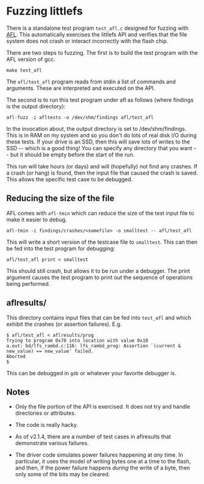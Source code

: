 # Fuzzing littlefs

There is a standalone test program `test_afl.c` designed for fuzzing with
[AFL](http://lcamtuf.coredump.cx/afl/). This automatically exercises the 
littlefs API and verifies that the file system does not crash or interact incorrectly
with the flash chip. 

There are two steps to fuzzing. The first is to build the test program with
the AFL version of gcc. 

```
make test_afl
```

The `afl/test_afl` program reads from stdin a list of commands
and arguments. These are interpreted and executed on the API. 

The second is to run this test program under afl as follows (where findings is 
the output directory):

```
afl-fuzz -i afltests -o /dev/shm/findings afl/test_afl
```

In the invocation about, the output directory is set to /dev/shm/findings. This is in RAM on my system and so you don't do lots
of real disk I/O during these tests. If your drive is an SSD, then this will save lots of writes to the 
SSD -- which is a good thing! You can specify any directory that you want -- but it should be empty before the start of the run.

This run will take hours (or days) and will (hopefully) not find any crashes.
If a crash (or hang) is found, then the input file that caused the crash is 
saved. This allows the specific test case to be debugged.

## Reducing the size of the file

AFL comes with `afl-tmin` which can reduce the size of the test input file to
make it easier to debug.

```
afl-tmin -i findings/crashes/<somefile> -o smalltest -- afl/test_afl
```

This will write a short version of the testcase file to `smalltest`. This can then be
fed into the test program for debugging:

```
afl/test_afl print < smalltest
```

This should still crash, but allows it to be run under a debugger. The print argument
causes the test program to print out the sequence of operations being performed. 

## aflresults/

This directory contains input files that can be fed into `test_afl` and which exhibit the
crashes (or assertion failures). E.g.

```
$ afl/test_afl < aflresults/prog 
Trying to program 0x70 into location with value 0x10
a.out: bd/lfs_rambd.c:116: lfs_rambd_prog: Assertion `(current & new_value) == new_value' failed.
Aborted
$
```

This can be debugged in `gdb` or whatever your favorite debugger is. 


## Notes

* Only the file portion of the API is exercised. It does not try and handle directories or attributes.

* The code is really hacky.

* As of v2.1.4, there are a number of test cases in aflresults that demonstrate various failures.

* The driver code simulates power failures happening at *any* time. In particular, it uses the model
of writing bytes one at a time to the flash, and then, if the power failure happens *during* the write
of a byte, then only some of the bits may be cleared. 
